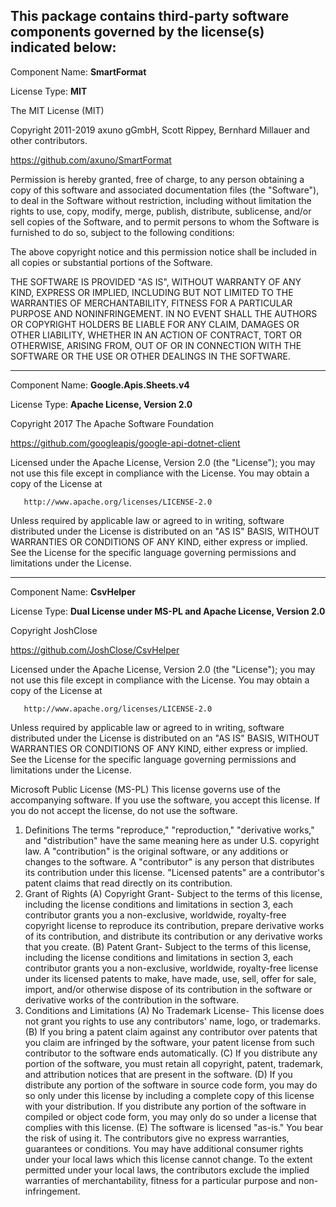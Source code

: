 This package contains third-party software components governed by the license(s) indicated below:
---------

Component Name: **SmartFormat**

License Type: **MIT**

The MIT License (MIT)

Copyright 2011-2019 axuno gGmbH, Scott Rippey, Bernhard Millauer and other contributors.

https://github.com/axuno/SmartFormat

Permission is hereby granted, free of charge, to any person obtaining a copy of this software and associated documentation files (the "Software"), to deal in the Software without restriction, including without limitation the rights to use, copy, modify, merge, publish, distribute, sublicense, and/or sell copies of the Software, and to permit persons to whom the Software is furnished to do so, subject to the following conditions:

The above copyright notice and this permission notice shall be included in all copies or substantial portions of the Software.

THE SOFTWARE IS PROVIDED "AS IS", WITHOUT WARRANTY OF ANY KIND, EXPRESS OR IMPLIED, INCLUDING BUT NOT LIMITED TO THE WARRANTIES OF MERCHANTABILITY, FITNESS FOR A PARTICULAR PURPOSE AND NONINFRINGEMENT. IN NO EVENT SHALL THE AUTHORS OR COPYRIGHT HOLDERS BE LIABLE FOR ANY CLAIM, DAMAGES OR OTHER LIABILITY, WHETHER IN AN ACTION OF CONTRACT, TORT OR OTHERWISE, ARISING FROM, OUT OF OR IN CONNECTION WITH THE SOFTWARE OR THE USE OR OTHER DEALINGS IN THE SOFTWARE.

---------
Component Name: **Google.Apis.Sheets.v4**

License Type: **Apache License, Version 2.0**

Copyright 2017 The Apache Software Foundation

https://github.com/googleapis/google-api-dotnet-client

   Licensed under the Apache License, Version 2.0 (the "License");
   you may not use this file except in compliance with the License.
   You may obtain a copy of the License at

       http://www.apache.org/licenses/LICENSE-2.0

   Unless required by applicable law or agreed to in writing, software
   distributed under the License is distributed on an "AS IS" BASIS,
   WITHOUT WARRANTIES OR CONDITIONS OF ANY KIND, either express or implied.
   See the License for the specific language governing permissions and
   limitations under the License.

---------
Component Name: **CsvHelper**

License Type: **Dual License under MS-PL and Apache License, Version 2.0**

Copyright JoshClose

https://github.com/JoshClose/CsvHelper

   Licensed under the Apache License, Version 2.0 (the "License");
   you may not use this file except in compliance with the License.
   You may obtain a copy of the License at

       http://www.apache.org/licenses/LICENSE-2.0

   Unless required by applicable law or agreed to in writing, software
   distributed under the License is distributed on an "AS IS" BASIS,
   WITHOUT WARRANTIES OR CONDITIONS OF ANY KIND, either express or implied.
   See the License for the specific language governing permissions and
   limitations under the License.
  
  Microsoft Public License (MS-PL)
  This license governs use of the accompanying software. If you use the software, you accept this license. If you do not accept the license, do not use the software.
  1. Definitions
  The terms "reproduce," "reproduction," "derivative works," and "distribution" have the
  same meaning here as under U.S. copyright law.
  A "contribution" is the original software, or any additions or changes to the software.
  A "contributor" is any person that distributes its contribution under this license.
  "Licensed patents" are a contributor's patent claims that read directly on its contribution.
  2. Grant of Rights
  (A) Copyright Grant- Subject to the terms of this license, including the license conditions and limitations in section 3, each contributor grants you a non-exclusive, worldwide, royalty-free copyright license to reproduce its contribution, prepare derivative works of its contribution, and distribute its contribution or any derivative works that you create.
  (B) Patent Grant- Subject to the terms of this license, including the license conditions and limitations in section 3, each contributor grants you a non-exclusive, worldwide, royalty-free license under its licensed patents to make, have made, use, sell, offer for sale, import, and/or otherwise dispose of its contribution in the software or derivative works of the contribution in the software.
  3. Conditions and Limitations
  (A) No Trademark License- This license does not grant you rights to use any contributors' name, logo, or trademarks.
  (B) If you bring a patent claim against any contributor over patents that you claim are infringed by the software, your patent license from such contributor to the software ends automatically.
  (C) If you distribute any portion of the software, you must retain all copyright, patent, trademark, and attribution notices that are present in the software.
  (D) If you distribute any portion of the software in source code form, you may do so only under this license by including a complete copy of this license with your distribution. If you distribute any portion of the software in compiled or object code form, you may only do so under a license that complies with this license.
  (E) The software is licensed "as-is." You bear the risk of using it. The contributors give no express warranties, guarantees or conditions. You may have additional consumer rights under your local laws which this license cannot change. To the extent permitted under your local laws, the contributors exclude the implied warranties of merchantability, fitness for a particular purpose and non-infringement.
